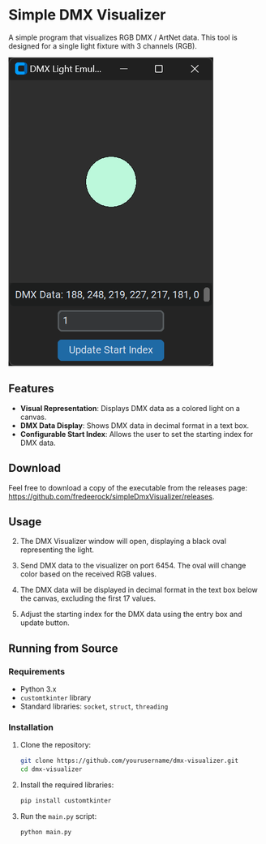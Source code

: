 # Simple DMX Visualizer

A simple program that visualizes RGB DMX / ArtNet data. This tool is designed for a single light fixture with 3 channels (RGB).

![screenshot](image.png)

## Features

- **Visual Representation**: Displays DMX data as a colored light on a canvas.
- **DMX Data Display**: Shows DMX data in decimal format in a text box.
- **Configurable Start Index**: Allows the user to set the starting index for DMX data.

## Download
Feel free to download a copy of the executable from the releases page: https://github.com/fredeerock/simpleDmxVisualizer/releases. 

## Usage

2. The DMX Visualizer window will open, displaying a black oval representing the light.

3. Send DMX data to the visualizer on port 6454. The oval will change color based on the received RGB values.

4. The DMX data will be displayed in decimal format in the text box below the canvas, excluding the first 17 values.

5. Adjust the starting index for the DMX data using the entry box and update button.

## Running from Source

### Requirements

- Python 3.x
- `customtkinter` library
- Standard libraries: `socket`, `struct`, `threading`

### Installation

1. Clone the repository:
    ```sh
    git clone https://github.com/yourusername/dmx-visualizer.git
    cd dmx-visualizer
    ```

2. Install the required libraries:
    ```sh
    pip install customtkinter
    ```

3. Run the `main.py` script:
    ```sh
    python main.py
    ```